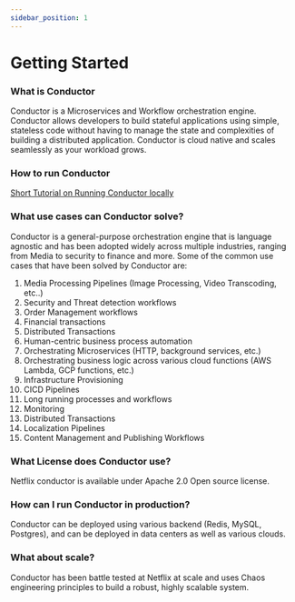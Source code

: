```yaml
---
sidebar_position: 1
---
```


# Getting Started
### What is Conductor
Conductor is a Microservices and Workflow orchestration engine.
Conductor allows developers to build stateful applications using simple, 
stateless code without having to manage the state and complexities of building a distributed application.
Conductor is cloud native and scales seamlessly as your workload grows.
     
### How to run Conductor
[Short Tutorial on Running Conductor locally](getting-started/install/running-locally)

### What use cases can Conductor solve?

Conductor is a general-purpose orchestration engine that is language agnostic and has been adopted widely across
multiple industries, ranging from Media to security to finance and more. Some of the common use cases that have been
solved by Conductor are:

1. Media Processing Pipelines (Image Processing, Video Transcoding, etc..)
2. Security and Threat detection workflows
3. Order Management workflows
4. Financial transactions
5. Distributed Transactions
6. Human-centric business process automation
7. Orchestrating Microservices (HTTP,  background services, etc.)
8. Orchestrating business logic across various cloud functions (AWS Lambda, GCP functions, etc.)
9. Infrastructure Provisioning
10. CICD Pipelines
11. Long running processes and workflows
12. Monitoring
13. Distributed Transactions
14. Localization Pipelines
15. Content Management and Publishing Workflows

### What License does Conductor use?
Netflix conductor is available under Apache 2.0 Open source license.

### How can I run Conductor in production?
Conductor can be deployed using various backend (Redis, MySQL, Postgres), 
and can be deployed in data centers as well as various clouds.
  
### What about scale?
Conductor has been battle tested at Netflix at scale and uses Chaos engineering principles to build a robust, highly scalable system.
 